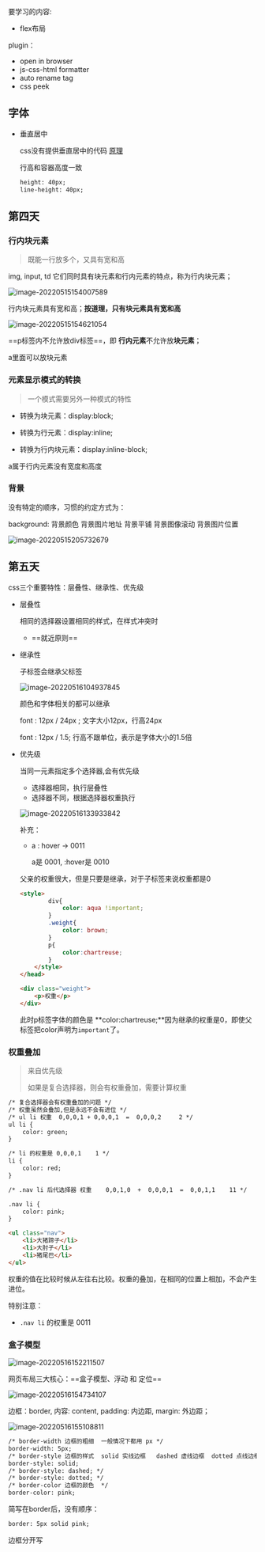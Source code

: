 要学习的内容:
* flex布局

plugin：
* open in browser
* js-css-html  formatter
* auto rename tag
* css peek



## 字体

* 垂直居中

  css没有提供垂直居中的代码 [原理](https://www.bilibili.com/video/BV14J4114768?p=114)

  行高和容器高度一致

  ```html
  height: 40px;
  line-height: 40px;
  ```

  

## 第四天

### 行内块元素

> 既能一行放多个，又具有宽和高

img, input, td  它们同时具有块元素和行内元素的特点，称为行内块元素；

![image-20220515154007589](readme.assets/image-20220515154007589.png)

行内块元素具有宽和高；**按道理，只有块元素具有宽和高**



![image-20220515154621054](readme.assets/image-20220515154621054.png)



==p标签内不允许放div标签==，即 **行内元素**不允许放**块元素**；

a里面可以放块元素



### 元素显示模式的转换

> 一个模式需要另外一种模式的特性



* 转换为块元素：display:block;

* 转换为行元素：display:inline;

* 转换为行内块元素：display:inline-block;

a属于行内元素没有宽度和高度



### 背景

没有特定的顺序，习惯的约定方式为：

background: 背景颜色 背景图片地址 背景平铺 背景图像滚动 背景图片位置



![image-20220515205732679](readme.assets/image-20220515205732679.png)



## 第五天



css三个重要特性：层叠性、继承性、优先级

* 层叠性

  相同的选择器设置相同的样式，在样式冲突时

  * ==就近原则==

* 继承性

  子标签会继承父标签

  ![image-20220516104937845](readme.assets/image-20220516104937845.png)
  
  颜色和字体相关的都可以继承
  
  font : 12px / 24px ;     文字大小12px，行高24px
  
  font : 12px / 1.5;         行高不跟单位，表示是字体大小的1.5倍
  
  
  
* 优先级
  
  当同一元素指定多个选择器,会有优先级
  
  * 选择器相同，执行层叠性
  * 选择器不同，根据选择器权重执行
  
  ![image-20220516133933842](readme.assets/image-20220516133933842.png)
  
  
  
  补充：
  
  * a : hover  ->  0011
  
    a是 0001,  :hover是 0010 
  
  
  
  
  
  父亲的权重很大，但是只要是继承，对于子标签来说权重都是0
  
  ```html
  <style>
          div{
              color: aqua !important;
          }
          .weight{
              color: brown;
          }
          p{
              color:chartreuse;
          }
      </style>
  </head>
  
  <div class="weight">
      <p>权重</p>
  </div>
  ```
  
  此时p标签字体的颜色是 **color:chartreuse;**因为继承的权重是0，即使父标签把color声明为`important`了。
  
  
### 权重叠加

> 来自优先级
>
> 如果是复合选择器，则会有权重叠加，需要计算权重

```html
/* 复合选择器会有权重叠加的问题 */
/* 权重虽然会叠加,但是永远不会有进位 */
/* ul li 权重  0,0,0,1 + 0,0,0,1  =  0,0,0,2     2 */
ul li {
    color: green;
}

/* li 的权重是 0,0,0,1    1 */
li {
    color: red;
}

/* .nav li 后代选择器 权重    0,0,1,0  +  0,0,0,1  =  0,0,1,1    11 */

.nav li {
    color: pink;
}

<ul class="nav">
    <li>大猪蹄子</li>
    <li>大肘子</li>
    <li>猪尾巴</li>
</ul>
```

权重的值在比较时候从左往右比较。权重的叠加，在相同的位置上相加，不会产生进位。



特别注意：

* `.nav li` 的权重是 0011



### 盒子模型

![image-20220516152211507](readme.assets/image-20220516152211507.png)



网页布局三大核心：==盒子模型、浮动 和 定位==



![image-20220516154734107](readme.assets/image-20220516154734107.png)

边框：border, 内容: content, padding: 内边距, margin: 外边距；

![image-20220516155108811](readme.assets/image-20220516155108811.png)



```html
/* border-width 边框的粗细  一般情况下都用 px */
border-width: 5px;
/* border-style 边框的样式  solid 实线边框   dashed 虚线边框  dotted 点线边框*/
border-style: solid;
/* border-style: dashed; */
/* border-style: dotted; */
/* border-color 边框的颜色  */
border-color: pink;
```



简写在border后，没有顺序：

```html
border: 5px solid pink; 
```



边框分开写
